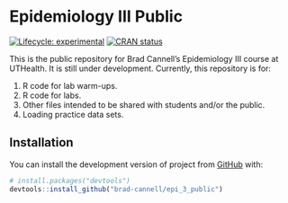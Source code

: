
<!-- README.md is generated from README.Rmd. Please edit that file -->

# Epidemiology III Public

<!-- badges: start -->

[![Lifecycle:
experimental](https://img.shields.io/badge/lifecycle-experimental-orange.svg)](https://lifecycle.r-lib.org/articles/stages.html#experimental)
[![CRAN
status](https://www.r-pkg.org/badges/version/project)](https://CRAN.R-project.org/package=project)
<!-- badges: end -->

This is the public repository for Brad Cannell’s Epidemiology III course
at UTHealth. It is still under development. Currently, this repository
is for:

1.  R code for lab warm-ups.
2.  R code for labs.
3.  Other files intended to be shared with students and/or the public.
4.  Loading practice data sets.

## Installation

You can install the development version of project from
[GitHub](https://github.com/) with:

``` r
# install.packages("devtools")
devtools::install_github("brad-cannell/epi_3_public")
```
